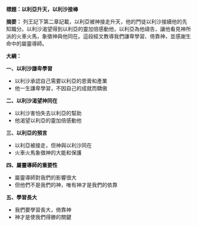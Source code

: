 **標題：以利亞升天，以利沙接棒**

**摘要：**
列王記下第二章記載，以利亞被神接走升天，他的門徒以利沙接續他的先知職分。以利沙渴望得到以利亞的靈加倍感動他，以利亞為他禱告，讓他看見神所派的火車火馬，象徵神與他同在。這段經文教導我們謙卑學習、倚靠神，並感謝生命中的屬靈導師。

**大綱：**

**一、以利沙謙卑學習**
* 以利沙承認自己需要以利亞的恩膏和產業
* 他一生謙卑學習，不因自己的成就而驕傲

**二、以利沙渴望神同在**
* 以利沙害怕失去以利亞的幫助
* 他渴望以利亞的靈加倍感動他

**三、以利亞的預言**
* 以利亞被接走，但神與以利沙同在
* 火車火馬象徵神的大能和保護

**四、屬靈導師的重要性**
* 屬靈導師對我們的影響很大
* 但他們不是我們的神，唯有神才是我們的依靠

**五、學習長大**
* 我們要學習長大，倚靠神
* 神才是使我們得勝的關鍵